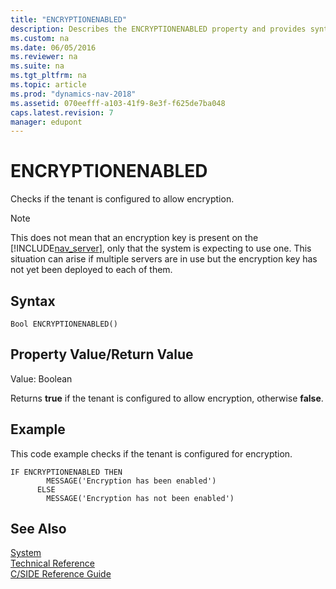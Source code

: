 ```yaml
---
title: "ENCRYPTIONENABLED"
description: Describes the ENCRYPTIONENABLED property and provides syntax, return value, and an example.
ms.custom: na
ms.date: 06/05/2016
ms.reviewer: na
ms.suite: na
ms.tgt_pltfrm: na
ms.topic: article
ms.prod: "dynamics-nav-2018"
ms.assetid: 070eefff-a103-41f9-8e3f-f625de7ba048
caps.latest.revision: 7
manager: edupont
---
```

# ENCRYPTIONENABLED
Checks if the tenant is configured to allow encryption.  

> [!NOTE]  
>  This does not mean that an encryption key is present on the [!INCLUDE[nav_server](includes/nav_server_md.md)], only that the system is expecting to use one. This situation can arise if multiple servers are in use but the encryption key has not yet been deployed to each of them.  

## Syntax  

```  
Bool ENCRYPTIONENABLED()  
```  

## Property Value/Return Value  
 Value: Boolean  

 Returns **true** if the tenant is configured to allow encryption, otherwise **false**.  

## Example  
 This code example checks if the tenant is configured for encryption.  

```  
IF ENCRYPTIONENABLED THEN  
        MESSAGE('Encryption has been enabled')  
      ELSE  
        MESSAGE('Encryption has not been enabled')  
```  

## See Also  
 [System](System.md)   
 [Technical Reference](Technical-Reference.md)   
 [C/SIDE Reference Guide](C-SIDE-Reference-Guide.md)
